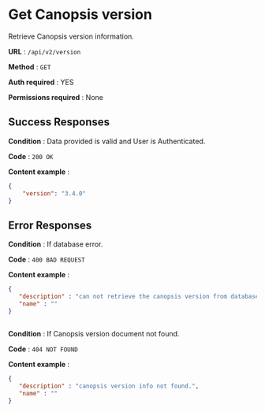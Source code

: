 # Get Canopsis version

Retrieve Canopsis version information.

**URL** : `/api/v2/version`

**Method** : `GET`

**Auth required** : YES

**Permissions required** : None


## Success Responses

**Condition** : Data provided is valid and User is Authenticated.

**Code** : `200 OK`

**Content example** : 

```json
{
    "version": "3.4.0"
}
```

## Error Responses

**Condition** : If database error.

**Code** : `400 BAD REQUEST`

**Content example** :

```json
{
   "description" : "can not retrieve the canopsis version from database, contact your administrator.",
   "name" : ""
}
```
##

**Condition** : If Canopsis version document not found.

**Code** : `404 NOT FOUND`

**Content example** :

```json
{
   "description" : "canopsis version info not found.",
   "name" : ""
}
```
